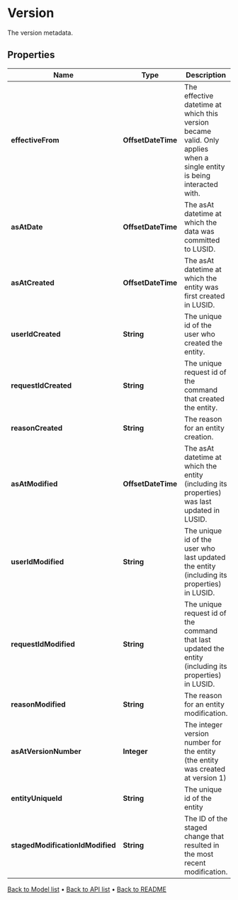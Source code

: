 

# Version

The version metadata.

## Properties

| Name | Type | Description | Notes |
|------------ | ------------- | ------------- | -------------|
|**effectiveFrom** | **OffsetDateTime** | The effective datetime at which this version became valid. Only applies when a single entity is being interacted with. |  |
|**asAtDate** | **OffsetDateTime** | The asAt datetime at which the data was committed to LUSID. |  |
|**asAtCreated** | **OffsetDateTime** | The asAt datetime at which the entity was first created in LUSID. |  [optional] |
|**userIdCreated** | **String** | The unique id of the user who created the entity. |  [optional] |
|**requestIdCreated** | **String** | The unique request id of the command that created the entity. |  [optional] |
|**reasonCreated** | **String** | The reason for an entity creation. |  [optional] |
|**asAtModified** | **OffsetDateTime** | The asAt datetime at which the entity (including its properties) was last updated in LUSID. |  [optional] |
|**userIdModified** | **String** | The unique id of the user who last updated the entity (including its properties) in LUSID. |  [optional] |
|**requestIdModified** | **String** | The unique request id of the command that last updated the entity (including its properties) in LUSID. |  [optional] |
|**reasonModified** | **String** | The reason for an entity modification. |  [optional] |
|**asAtVersionNumber** | **Integer** | The integer version number for the entity (the entity was created at version 1) |  [optional] |
|**entityUniqueId** | **String** | The unique id of the entity |  [optional] |
|**stagedModificationIdModified** | **String** | The ID of the staged change that resulted in the most recent modification. |  [optional] |



[Back to Model list](../README.md#documentation-for-models) &#8226; [Back to API list](../README.md#documentation-for-api-endpoints) &#8226; [Back to README](../README.md)


